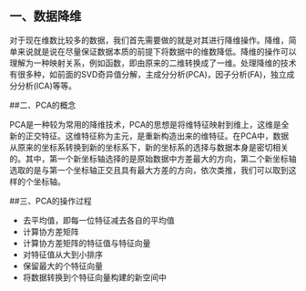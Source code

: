 ## 一、数据降维

 对于现在维数比较多的数据，我们首先需要做的就是对其进行降维操作。降维，简单来说就是说在尽量保证数据本质的前提下将数据中的维数降低。降维的操作可以理解为一种映射关系，例如函数，即由原来的二维转换成了一维。处理降维的技术有很多种，如前面的SVD奇异值分解，主成分分析(PCA)，因子分析(FA)，独立成分分析(ICA)等等。

##二、PCA的概念

PCA是一种较为常用的降维技术，PCA的思想是将维特征映射到维上，这维是全新的正交特征。这维特征称为主元，是重新构造出来的维特征。在PCA中，数据从原来的坐标系转换到新的坐标系下，新的坐标系的选择与数据本身是密切相关的。其中，第一个新坐标轴选择的是原始数据中方差最大的方向，第二个新坐标轴选取的是与第一个坐标轴正交且具有最大方差的方向，依次类推，我们可以取到这样的个坐标轴。

##三、PCA的操作过程

 -  去平均值，即每一位特征减去各自的平均值
 - 计算协方差矩阵
 -  计算协方差矩阵的特征值与特征向量
 -  对特征值从大到小排序
 -  保留最大的个特征向量
 -  将数据转换到个特征向量构建的新空间中
